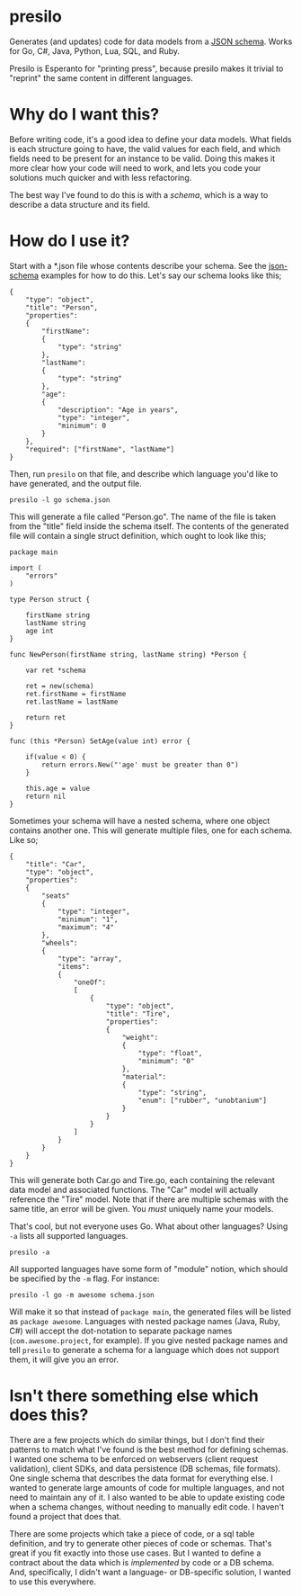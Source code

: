 presilo
====

Generates (and updates) code for data models from a [JSON schema](http://json-schema.org/). Works for Go, C#, Java, Python, Lua, SQL, and Ruby.

Presilo is Esperanto for "printing press", because presilo makes it trivial to "reprint" the same content in different languages.

Why do I want this?
====

Before writing code, it's a good idea to define your data models. What fields is each structure going to have, the valid values for each field, and which fields need to be present for an instance to be valid. Doing this makes it more clear how your code will need to work, and lets you code your solutions much quicker and with less refactoring.

The best way I've found to do this is with a _schema_, which is a way to describe a data structure and its field.

How do I use it?
====

Start with a \*.json file whose contents describe your schema. See the [json-schema](http://json-schema.org/examples.html) examples for how to do this. Let's say our schema looks like this;

    {
    	"type": "object",
    	"title": "Person",
    	"properties":
    	{
    		"firstName":
    		{
    			"type": "string"
    		},
    		"lastName":
    		{
    			"type": "string"
    		},
    		"age":
    		{
    			"description": "Age in years",
    			"type": "integer",
    			"minimum": 0
    		}
    	},
    	"required": ["firstName", "lastName"]
    }

Then, run `presilo` on that file, and describe which language you'd like to have generated, and the output file.

    presilo -l go schema.json

This will generate a file called "Person.go". The name of the file is taken from the "title" field inside the schema itself. The contents of the generated file will contain a single struct definition, which ought to look like this;

    package main

    import (
        "errors"
    )

    type Person struct {

        firstName string
        lastName string
        age int
    }

    func NewPerson(firstName string, lastName string) *Person {

        var ret *schema

        ret = new(schema)
        ret.firstName = firstName
        ret.lastName = lastName

        return ret
    }

    func (this *Person) SetAge(value int) error {

        if(value < 0) {
            return errors.New("'age' must be greater than 0")
        }

        this.age = value
        return nil
    }

Sometimes your schema will have a nested schema, where one object contains another one. This will generate multiple files, one for each schema. Like so;

    {
        "title": "Car",
        "type": "object",
        "properties":
        {
            "seats"
            {
                "type": "integer",
                "minimum": "1",
                "maximum": "4"
            },
            "wheels":
            {
                "type": "array",
                "items":
                {
                    "oneOf":
                    [
                        {
                            "type": "object",
                            "title": "Tire",
                            "properties":
                            {
                                "weight":
                                {
                                    "type": "float",
                                    "minimum": "0"
                                },
                                "material":
                                {
                                    "type": "string",
                                    "enum": ["rubber", "unobtanium"]
                                }
                            }
                        }
                    ]
                }
            }
        }
    }

This will generate both Car.go and Tire.go, each containing the relevant data model and associated functions. The "Car" model will actually reference the "Tire" model. Note that if there are multiple schemas with the same title, an error will be given. You _must_ uniquely name your models.

That's cool, but not everyone uses Go. What about other languages? Using `-a` lists all supported languages.

    presilo -a

All supported languages have some form of "module" notion, which should be specified by the `-m` flag. For instance:

    presilo -l go -m awesome schema.json

Will make it so that instead of `package main`, the generated files will be listed as `package awesome`. Languages with nested package names (Java, Ruby, C#) will accept the dot-notation to separate package names (`com.awesome.project`, for example). If you give nested package names and tell `presilo` to generate a schema for a language which does not support them, it will give you an error.

Isn't there something else which does this?
====

There are a few projects which do similar things, but I don't find their patterns to match what I've found is the best method for defining schemas. I wanted one schema to be enforced on webservers (client request validation), client SDKs, and data persistence (DB schemas, file formats). One single schema that describes the data format for everything else. I wanted to generate large amounts of code for multiple languages, and not need to maintain any of it. I also wanted to be able to update existing code when a schema changes, without needing to manually edit code. I haven't found a project that does that.

There are some projects which take a piece of code, or a sql table definition, and try to generate other pieces of code or schemas. That's great if you fit exactly into those use cases. But I wanted to define a contract about the data which is _implemented_ by code or a DB schema. And, specifically, I didn't want a language- or DB-specific solution, I wanted to use this everywhere.
